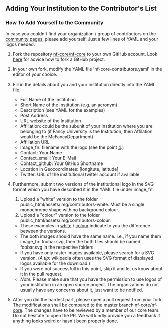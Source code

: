 
## Adding Your Institution to the Contributor's List
### How To Add Yourself to the Community


In case you couldn't find your organization / group of contributors on the [community pages](https://nf-co.re/community), please add yourself. Just a few lines of YAML and your logos needed.



1. Fork the repository [nf-core/nf-core](https://github.com/nf-core/nf-co.re) to your own GitHub account. Look [here](https://guides.github.com/activities/forking/) for advice how to fork a GitHub project.

2. In your own fork, modify the YAML file 'nf-core-contributors.yaml' in the editor of your choice.

3. Fill in the details about you and your institution directly into the YAML file.
    * Full Name of the Institution
    * Short Name of the Institution (e.g. an acronym)
    * Description (see YAML for the examples)
    * Post Address
    * URL website of the Institution
    * Affiliation: could be the subunit of your institution where you are belonging to (if Fancy University is the Institution, then Affilation would be the McFancyDepartment)
    * Affiliation URL
    * Image_fn: filename with the logo (see the point [4](#4).)
    * Contact: Your Name
    * Contact_email: Your E-Mail
    * Contact_github: Your GitHub Shortname
    * Location in Geocoordinates: [longitute, latitude]
    * Twitter: URL of the institutional twitter account if available

4. Furthermore, submit two versions of the institutional logo in the SVG format which you have described it in the YAML file under image_fn:
    1. Upload a "white" version to the folder public_html/assets/img/contributors-white. Must be a single monochrome shape with no background colour.
    2. Upload a "colour" version to the folder public_html/assets/img/contributors-colour.

    * These examples in [white](https://github.com/nf-core/nf-co.re/tree/master/public_html/assets/img/contributors-white) / [colour](https://github.com/nf-core/nf-co.re/tree/master/public_html/assets/img/contributors-colour) indicate to you the difference between the versions.
    * The both images should have the same name. I.e., if you name them image_fn: foobar.svg, then the both files should be named foobar.svg in the respective folders.
    * If you have only raster images available, please search for a SVG version.
    (_A tip_: wikipedia often uses the SVG format of displayed logos available for the download.)
    * If you were not successfull in this point, skip it and let us know about it in the pull request.
    * _Note:_ Please make sure that you have the permission to use logos of your institution in an open source project. The organizations do not usually have any concerns about it, just want to be notified.

5. After you did the hardest part, please open a pull request from your fork. The modifications shall be compared to the master branch [nf-core/nf-core](https://github.com/nf-core/nf-co.re).
The changes have to be reviewed by a member of our core team. Do not hesitate to open the PR. We will kindly provide you a feedback if anything looks weird or hasn't been properly done.


